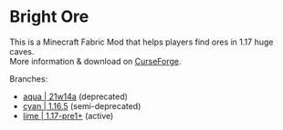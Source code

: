 # Bright Ore
This is a Minecraft Fabric Mod that helps players find ores in 1.17 huge caves.  
More information & download on [CurseForge](https://www.curseforge.com/minecraft/mc-mods/bright-ore).  

Branches:
* [aqua | 21w14a](https://github.com/Featurehouse/bright-ore/tree/aqua) (deprecated)
* [cyan | 1.16.5](https://github.com/Featurehouse/bright-ore/tree/cyan) (semi-deprecated)
* [lime | 1.17-pre1+](https://github.com/Featurehouse/bright-ore/tree/lime) (active)
